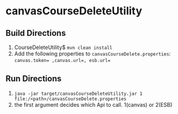 # canvasCourseDeleteUtility

## Build Directions

1. CourseDeleteUtility$ `mvn clean install`
2. Add the following properties to `canvasCourseDelete.properties`:
      `canvas.token= ,canvas.url=, esb.url= `
   
  
## Run Directions
1. `java -jar target/canvasCourseDeleteUtility.jar 1 file:/<path>/canvasCourseDelete.properties`
  1. the first argument decides which Api to call. 1(canvas) or 2(ESB) 
 